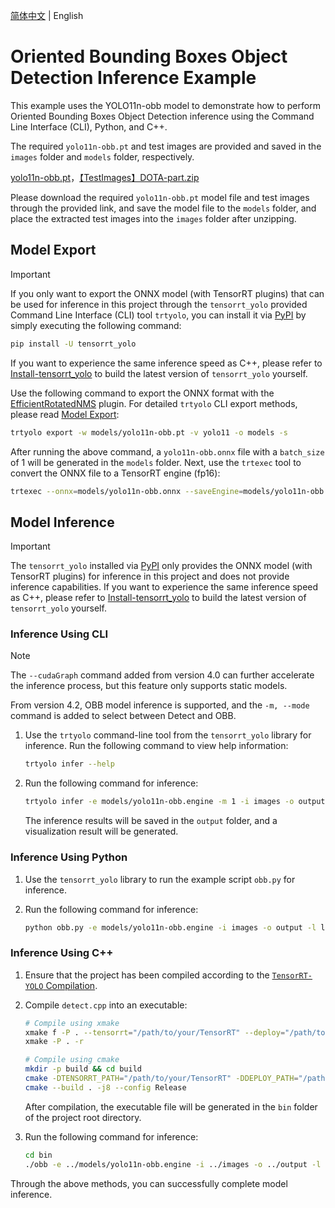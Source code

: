 [简体中文](README.md) | English

# Oriented Bounding Boxes Object Detection Inference Example

This example uses the YOLO11n-obb model to demonstrate how to perform Oriented Bounding Boxes Object Detection inference using the Command Line Interface (CLI), Python, and C++.

The required `yolo11n-obb.pt` and test images are provided and saved in the `images` folder and `models` folder, respectively.

[yolo11n-obb.pt](https://github.com/ultralytics/assets/releases/download/v8.3.0/yolo11n-obb.pt)，[【TestImages】DOTA-part.zip](https://www.ilanzou.com/s/yK6yq8H5)

Please download the required `yolo11n-obb.pt` model file and test images through the provided link, and save the model file to the `models` folder, and place the extracted test images into the `images` folder after unzipping.

## Model Export

> [!IMPORTANT]
>
> If you only want to export the ONNX model (with TensorRT plugins) that can be used for inference in this project through the `tensorrt_yolo` provided Command Line Interface (CLI) tool `trtyolo`, you can install it via [PyPI](https://pypi.org/project/tensorrt-yolo) by simply executing the following command:
>
> ```bash
> pip install -U tensorrt_yolo
> ```
> 
> If you want to experience the same inference speed as C++, please refer to [Install-tensorrt_yolo](../../docs/en/build_and_install.md#install-tensorrt_yolo) to build the latest version of `tensorrt_yolo` yourself.

Use the following command to export the ONNX format with the [EfficientRotatedNMS](../../plugin/efficientRotatedNMSPlugin/) plugin. For detailed `trtyolo` CLI export methods, please read [Model Export](../../docs/en/model_export.md):

```bash
trtyolo export -w models/yolo11n-obb.pt -v yolo11 -o models -s
```

After running the above command, a `yolo11n-obb.onnx` file with a `batch_size` of 1 will be generated in the `models` folder. Next, use the `trtexec` tool to convert the ONNX file to a TensorRT engine (fp16):

```bash
trtexec --onnx=models/yolo11n-obb.onnx --saveEngine=models/yolo11n-obb.engine --fp16 --staticPlugins=/path/to/your/TensorRT-YOLO/lib/plugin/libcustom_plugins.so --setPluginsToSerialize=/path/to/your/TensorRT-YOLO/lib/plugin/libcustom_plugins.so
```

## Model Inference

> [!IMPORTANT]
>
> The `tensorrt_yolo` installed via [PyPI](https://pypi.org/project/tensorrt-yolo) only provides the ONNX model (with TensorRT plugins) for inference in this project and does not provide inference capabilities.
> If you want to experience the same inference speed as C++, please refer to [Install-tensorrt_yolo](../../docs/en/build_and_install.md#install-tensorrt_yolo) to build the latest version of `tensorrt_yolo` yourself.

### Inference Using CLI

> [!NOTE] 
> The `--cudaGraph` command added from version 4.0 can further accelerate the inference process, but this feature only supports static models.
> 
> From version 4.2, OBB model inference is supported, and the `-m, --mode` command is added to select between Detect and OBB.

1. Use the `trtyolo` command-line tool from the `tensorrt_yolo` library for inference. Run the following command to view help information:

    ```bash
    trtyolo infer --help
    ```

2. Run the following command for inference:

    ```bash
    trtyolo infer -e models/yolo11n-obb.engine -m 1 -i images -o output -l labels.txt --cudaGraph
    ```

    The inference results will be saved in the `output` folder, and a visualization result will be generated.

### Inference Using Python

1. Use the `tensorrt_yolo` library to run the example script `obb.py` for inference.
2. Run the following command for inference:

    ```bash
    python obb.py -e models/yolo11n-obb.engine -i images -o output -l labels.txt --cudaGraph
    ```

### Inference Using C++

1. Ensure that the project has been compiled according to the [`TensorRT-YOLO` Compilation](../../docs/en/build_and_install.md#tensorrt-yolo-compile).
2. Compile `detect.cpp` into an executable:

    ```bash
    # Compile using xmake
    xmake f -P . --tensorrt="/path/to/your/TensorRT" --deploy="/path/to/your/TensorRT-YOLO"
    xmake -P . -r

    # Compile using cmake
    mkdir -p build && cd build
    cmake -DTENSORRT_PATH="/path/to/your/TensorRT" -DDEPLOY_PATH="/path/to/your/TensorRT-YOLO" .. 
    cmake --build . -j8 --config Release
    ```

    After compilation, the executable file will be generated in the `bin` folder of the project root directory.

3. Run the following command for inference:

    ```bash
    cd bin
    ./obb -e ../models/yolo11n-obb.engine -i ../images -o ../output -l ../labels.txt --cudaGraph
    ```

Through the above methods, you can successfully complete model inference.
